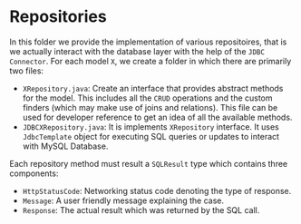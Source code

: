 # Repositories

In this folder we provide the implementation of various repositoires, that is we actually interact with the database layer with the help of the `JDBC Connector`. For each model `X`, we create a folder in which there are primarily two files:

- `XRepository.java`: Create an interface that provides abstract methods for the model. This includes all the `CRUD` operations and the custom finders (which may make use of joins and relations). This file can be used for developer reference to get an idea of all the available methods.
- `JDBCXRepository.java`: It is implements `XRepository` interface. It uses `JdbcTemplate` object for executing SQL queries or updates to interact with MySQL Database.

Each repository method must result a `SQLResult` type which contains three components:

- `HttpStatusCode`: Networking status code denoting the type of response.
- `Message`: A user friendly message explaining the case.
- `Response`: The actual result which was returned by the SQL call.
